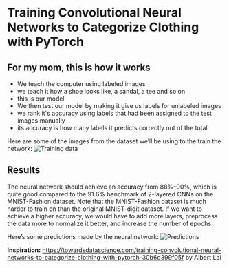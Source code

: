 # Training Convolutional Neural Networks to Categorize Clothing with PyTorch


## For my mom, this is how it works
- We teach the computer using labeled images
- we teach it how a shoe looks like, a sandal, a tee and so on
- this is our model
- We then test our model by making it give us labels for unlabeled images
- we rank it's accuracy using labels that had been assigned to the test images manually
- its accuracy is how many labels it predicts correctly out of the total


Here are some of the images from the dataset we’ll be using to the train the network:
![Training data](https://cdn-images-1.medium.com/max/800/1*GLzztrL9GinZLuAzlhU8Fw.png)


## Results
The neural network should achieve an accuracy from 88%–90%, which is quite good compared to the 91.6% benchmark of 2-layered CNNs on the MNIST-Fashion dataset. Note that the MNIST-Fashion dataset is much harder to train on than the original MNIST-digit dataset. If we want to achieve a higher accuracy, we would have to add more layers, preprocess the data more to normalize it better, and increase the number of epochs.


Here’s some predictions made by the neural network:
![Predictions](https://cdn-images-1.medium.com/max/800/1*7vrz-IiO9C4rE5R0GQl7sA.png)


**Inspiration:** https://towardsdatascience.com/training-convolutional-neural-networks-to-categorize-clothing-with-pytorch-30b6d399f05f by Albert Lai
